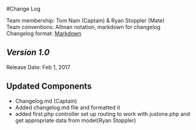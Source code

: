 #Change Log

Team membership:  Tom Nam (Captain) & Ryan Stoppler (Mate)  
Team conventions: Allman notation, markdown for changelog  
Changelog format: [Markdown](https://github.com/adam-p/markdown-here/wiki/Markdown-Cheatsheet) 


## *Version 1.0*

Release Date: Feb 1, 2017

## Updated Components

-	Changelog.md 	(Captain)
- Added changelog.md file and formatted it
- added first.php controller set up routing to work with justone.php and get appropriate data from model(Ryan Stoppler)

